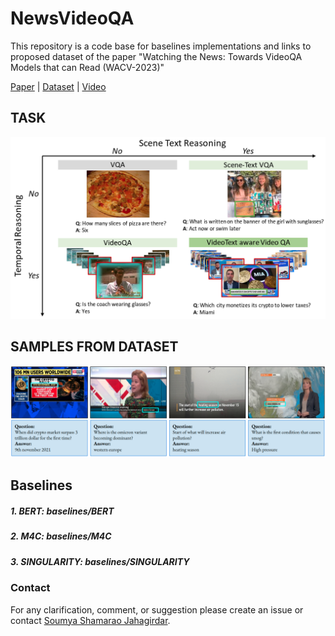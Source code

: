 # NewsVideoQA
This repository is a code base for baselines implementations and links to proposed dataset of the paper "Watching the News: Towards VideoQA Models that can Read (WACV-2023)"

[Paper](https://arxiv.org/pdf/2211.05588) | [Dataset](https://rrc.cvc.uab.es/?ch=24&com=downloads) | [Video](https://youtu.be/QSXxAkyMpQ0)

## TASK
![Task](https://github.com/soumyasj/NewsVideoQA/blob/main/images/task.png?raw=true)

## SAMPLES FROM DATASET
![Examples from dataset](https://github.com/soumyasj/NewsVideoQA/blob/main/images/few_examples_from_dataset.png?raw=true)

## Baselines

##### 1. BERT: baselines/BERT
##### 2. M4C: baselines/M4C
##### 3. SINGULARITY: baselines/SINGULARITY

### Contact
For any clarification, comment, or suggestion please create an issue or contact [Soumya Shamarao Jahagirdar](https://www.linkedin.com/in/soumya-jahagirdar/).

